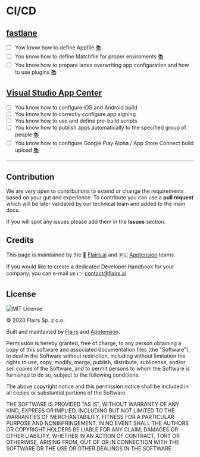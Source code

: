 CI/CD
=====

[fastlane](/Technical%20Stack/Mobile%20Developer%20(WIP)/CI/CD.md#fastlane)
---------------------------------------------------------------------------

*   [ ] Yow know how to define Appfile [:books:](http://docs.fastlane.tools/advanced/Appfile/#appfile)
*   [ ] You know how to define Matchfile for proper enviroments [:books:](https://docs.fastlane.tools/actions/match/#match)
*   [ ] You know how to prepare lanes overwriting app configuration and how to use plugins [:books:](http://docs.fastlane.tools/advanced/Fastfile/#fastfile)

[Visual Studio App Center](/Technical%20Stack/Mobile%20Developer%20(WIP)/CI/CD.md#visual-studio-app-center)
-----------------------------------------------------------------------------------------------------------

*   [ ] You know how to configure iOS and Android build
*   [ ] You know how to correctly configure app signing
*   [ ] You know how to use and define pre-build scripts
*   [ ] You know how to publish apps automatically to the specified group of people [:books:](https://docs.microsoft.com/en-us/appcenter/distribution/groups)
*   [ ] You know how to configure Google Play Alpha / App Store Connect build upload [:books:](https://docs.microsoft.com/en-us/appcenter/distribution/stores/)

* * *

Contribution
------------

We are very open to contributions to extend or change the requirements based on your gut and experience. To contribute you can use a **pull request** which will be later validated by our technical team and added to the main docs.

If you will spot any issues please add them in the **Issues** section.

Credits
-------

This page is maintained by the 🔹 [Flairs.ai](http://Flairs.ai) and 🇵🇱 [Apptension](https://apptension.com) teams.

If you would like to create a dedicated Developer Handbook for your company, you can e-mail us 👉 [contact@flairs.ai](mailto:contact@flairs.ai)

License
-------

![MIT License](https://img.shields.io/badge/License-MIT-blue.svg)

© 2020 Flairs Sp. z o.o.

Built and maintained by [Flairs](https://www.flairs.ai) and [Apptension](https://apptension.com).

Permission is hereby granted, free of charge, to any person obtaining a copy of this software and associated documentation files (the "Software"), to deal in the Software without restriction, including without limitation the rights to use, copy, modify, merge, publish, distribute, sublicense, and/or sell copies of the Software, and to permit persons to whom the Software is furnished to do so, subject to the following conditions:

The above copyright notice and this permission notice shall be included in all copies or substantial portions of the Software.

THE SOFTWARE IS PROVIDED "AS IS", WITHOUT WARRANTY OF ANY KIND, EXPRESS OR IMPLIED, INCLUDING BUT NOT LIMITED TO THE WARRANTIES OF MERCHANTABILITY, FITNESS FOR A PARTICULAR PURPOSE AND NONINFRINGEMENT. IN NO EVENT SHALL THE AUTHORS OR COPYRIGHT HOLDERS BE LIABLE FOR ANY CLAIM, DAMAGES OR OTHER LIABILITY, WHETHER IN AN ACTION OF CONTRACT, TORT OR OTHERWISE, ARISING FROM, OUT OF OR IN CONNECTION WITH THE SOFTWARE OR THE USE OR OTHER DEALINGS IN THE SOFTWARE.